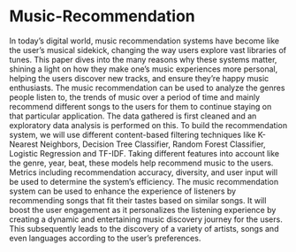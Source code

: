 # Music-Recommendation
In today’s digital world, music recommendation systems have become like the user’s musical sidekick, changing the way users explore vast libraries of tunes. This paper dives into the many reasons why these systems matter, shining a light on how they make one’s music experiences more personal, helping the users discover new tracks, and ensure they’re happy music enthusiasts. The music recommendation can be used to analyze the genres people listen to, the trends of music over a period of time and mainly recommend different songs to the users for them to continue staying on that particular application. The data gathered is first cleaned and an exploratory data analysis is performed on this. To build the recommendation system, we will use different content-based filtering techniques like K-Nearest Neighbors, Decision Tree Classifier, Random Forest Classifier, Logistic Regression and TF-IDF. Taking different features into account like the genre, year, beat, these models help recommend music to the users. Metrics including recommendation accuracy, diversity, and user input will be used to determine the system’s efficiency. The music recommendation system can be used to enhance the experience of listeners by recommending songs that fit their tastes based on similar songs. It will boost the user engagement as it personalizes the listening experience by creating a dynamic and entertaining music discovery journey for the users. This subsequently leads to the discovery of a variety of artists, songs and even languages according to the user’s preferences.
